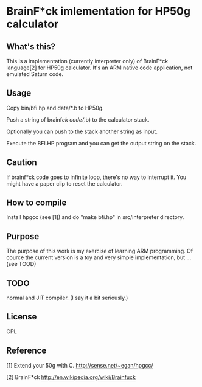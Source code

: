 # BrainF*ck imlementation for HP50g calculator

## What's this?
This is a implementation (currently interpreter only) of BrainF*ck language[2] for HP50g calculator.
It's an ARM native code application, not emulated Saturn code.


## Usage
Copy bin/bfi.hp and data/*.b to HP50g.

Push a string of brainf*ck code(*.b) to the calculator stack.

Optionally you can push to the stack another string as input.

Execute the BFI.HP program and you can get the output string on the stack.


## Caution
If brainf*ck code goes to infinite loop, there's no way to interrupt it.
You might have a paper clip to reset the calculator.


## How to compile
Install hpgcc (see [1]) and do "make bfi.hp" in src/interpreter directory.


## Purpose
The purpose of this work is my exercise of learning ARM programming.
Of cource the current version is a toy and very simple implementation, but ... (see TOOD)


## TODO
normal and JIT compiler. (I say it a bit seriously.)


## License
GPL


## Reference
[1] Extend your 50g with C. http://sense.net/~egan/hpgcc/

[2] BrainF*ck http://en.wikipedia.org/wiki/Brainfuck


